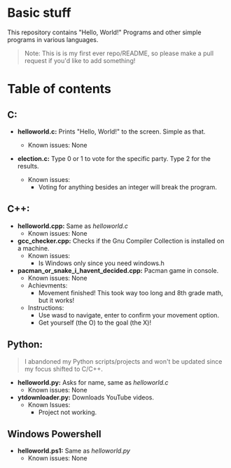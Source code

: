 # Basic stuff
This repository contains "Hello, World!" Programs and other simple programs in various languages.

> Note: This is is my first ever repo/README, so please make a pull request if you'd like to add something!

# Table of contents
## C:
* **helloworld.c:** Prints "Hello, World!" to the screen. Simple as that.
    * Known issues: None

* **election.c:** Type 0 or 1 to vote for the specific party. Type 2 for the results.
    * Known issues:
        * Voting for anything besides an integer will break the program.
## C++:
* **helloworld.cpp:** Same as *helloworld.c*
    * Known issues: None
* **gcc_checker.cpp:** Checks if the Gnu Compiler Collection is installed on a machine.
    * Known issues:
        * Is Windows only since you need windows.h
* **pacman_or_snake_i_havent_decided.cpp:** Pacman game in console.
    * Known issues: None
    * Achievments:
      * Movement finished! This took way too long and 8th grade math, but it works!
    * Instructions:
        * Use wasd to navigate, enter to confirm your movement option.
        * Get yourself (the O) to the goal (the X)!


## Python:
> I abandoned my Python scripts/projects and won't be updated since my focus shifted to C/C++.
* **helloworld.py:** Asks for name, same as *helloworld.c*
    * Known issues: None
* **ytdownloader.py:** Downloads YouTube videos.
    * Known Issues:
        * Project not working.
    

## Windows Powershell
* **helloworld.ps1:** Same as *helloworld.py*
    * Known issues: None
